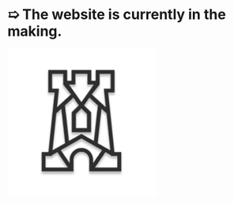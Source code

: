 <h1>➯ The website is currently in the making.</h1>

<img src="/src/components/images/logo.png" width="300px"/>
